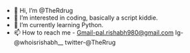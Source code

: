 - 👋 Hi, I’m @TheRdrug
- 👀 I’m interested in coding, basically a script kiddie.
- 🌱 I’m currently learning Python.
- 📫 How to reach me -
        Gmail-pal.rishabh980@gmail.com
        Ig- @whoisrishabh__
        twitter-@TheRrug
        


